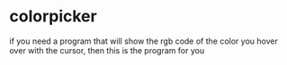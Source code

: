 # colorpicker
if you need a program that will show the rgb code of the color you hover over with the cursor, then this is the program for you
